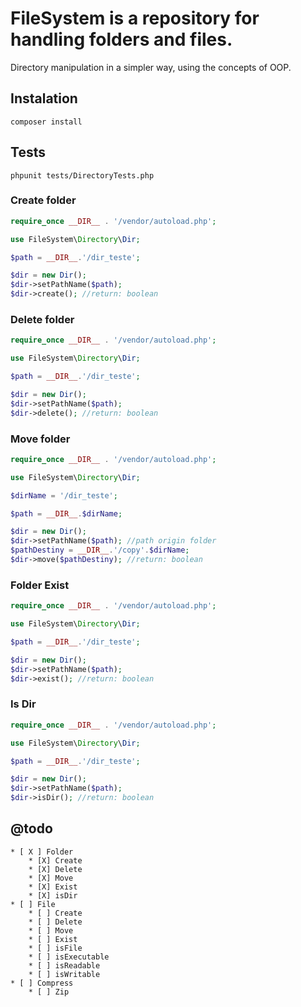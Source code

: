 # FileSystem is a repository for handling folders and files.

Directory manipulation in a simpler way, using the concepts of OOP.

## Instalation
```
composer install
```

## Tests
```
phpunit tests/DirectoryTests.php
```

### Create folder

```php
require_once __DIR__ . '/vendor/autoload.php';

use FileSystem\Directory\Dir;

$path = __DIR__.'/dir_teste';

$dir = new Dir();
$dir->setPathName($path);
$dir->create(); //return: boolean
```

### Delete folder

```php
require_once __DIR__ . '/vendor/autoload.php';

use FileSystem\Directory\Dir;

$path = __DIR__.'/dir_teste';

$dir = new Dir();
$dir->setPathName($path);
$dir->delete(); //return: boolean
```

### Move folder

```php
require_once __DIR__ . '/vendor/autoload.php';

use FileSystem\Directory\Dir;

$dirName = '/dir_teste';

$path = __DIR__.$dirName;

$dir = new Dir();
$dir->setPathName($path); //path origin folder
$pathDestiny = __DIR__.'/copy'.$dirName;
$dir->move($pathDestiny); //return: boolean
```

### Folder Exist

```php
require_once __DIR__ . '/vendor/autoload.php';

use FileSystem\Directory\Dir;

$path = __DIR__.'/dir_teste';

$dir = new Dir();
$dir->setPathName($path);
$dir->exist(); //return: boolean
```

### Is Dir

```php
require_once __DIR__ . '/vendor/autoload.php';

use FileSystem\Directory\Dir;

$path = __DIR__.'/dir_teste';

$dir = new Dir();
$dir->setPathName($path);
$dir->isDir(); //return: boolean
```

## @todo 

    * [ X ] Folder
        * [X] Create
        * [X] Delete
        * [X] Move
        * [X] Exist
        * [X] isDir
    * [ ] File
        * [ ] Create
        * [ ] Delete
        * [ ] Move
        * [ ] Exist
        * [ ] isFile
        * [ ] isExecutable
        * [ ] isReadable
        * [ ] isWritable
    * [ ] Compress
        * [ ] Zip
